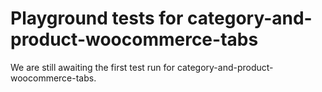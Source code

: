 # Playground tests for category-and-product-woocommerce-tabs
We are still awaiting the first test run for category-and-product-woocommerce-tabs.
